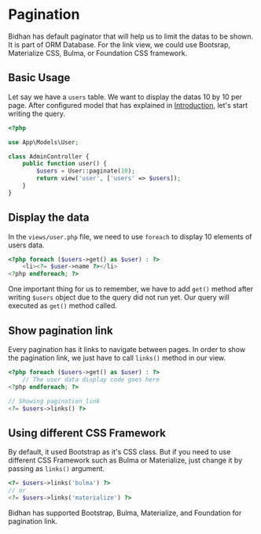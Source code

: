 # Pagination

Bidhan has default paginator that will help us to limit the datas to be shown. It is part of ORM Database. For the link view, we could use Bootsrap, Materialize CSS, Bulma, or Foundation CSS framework.

## Basic Usage

Let say we have a `users` table. We want to display the datas 10 by 10 per page. After configured model that has explained in [Introduction](./Introduction.md), let's start writing the query.

```php
<?php

use App\Models\User;

class AdminController {
    public function user() {
        $users = User::paginate(10);
        return view('user', ['users' => $users]);
    }
}
```

## Display the data

In the `views/user.php` file, we need to use `foreach` to display 10 elements of users data.

```php
<?php foreach ($users->get() as $user) : ?>
    <li><?= $user->name ?></li>
<?php endforeach; ?>
```

One important thing for us to remember, we have to add `get()` method after writing `$users` object due to the query did not run yet. Our query will executed as `get()` method called.

## Show pagination link

Every pagination has it links to navigate between pages. In order to show the pagination link, we just have to call `links()` method in our view.

```php
<?php foreach ($users->get() as $user) : ?>
    // The user data display code goes here
<?php endforeach; ?>

// Showing pagination link
<?= $users->links() ?>
```

## Using different CSS Framework

By default, it used Bootstrap as it's CSS class. But if you need to use different CSS Framework such as Bulma or Materialize, just change it by passing as `links()` argument.

```php
<?= $users->links('bulma') ?>
// or
<?= $users->links('materialize') ?>
```

Bidhan has supported Bootstrap, Bulma, Materialize, and Foundation for pagination link.